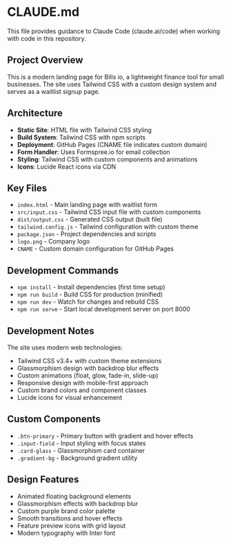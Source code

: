 # CLAUDE.md

This file provides guidance to Claude Code (claude.ai/code) when working with code in this repository.

## Project Overview

This is a modern landing page for Bills io, a lightweight finance tool for small businesses. The site uses Tailwind CSS with a custom design system and serves as a waitlist signup page.

## Architecture

- **Static Site**: HTML file with Tailwind CSS styling
- **Build System**: Tailwind CSS with npm scripts
- **Deployment**: GitHub Pages (CNAME file indicates custom domain)
- **Form Handler**: Uses Formspree.io for email collection
- **Styling**: Tailwind CSS with custom components and animations
- **Icons**: Lucide React icons via CDN

## Key Files

- `index.html` - Main landing page with waitlist form
- `src/input.css` - Tailwind CSS input file with custom components
- `dist/output.css` - Generated CSS output (built file)
- `tailwind.config.js` - Tailwind configuration with custom theme
- `package.json` - Project dependencies and scripts
- `logo.png` - Company logo
- `CNAME` - Custom domain configuration for GitHub Pages

## Development Commands

- `npm install` - Install dependencies (first time setup)
- `npm run build` - Build CSS for production (minified)
- `npm run dev` - Watch for changes and rebuild CSS
- `npm run serve` - Start local development server on port 8000

## Development Notes

The site uses modern web technologies:
- Tailwind CSS v3.4+ with custom theme extensions
- Glassmorphism design with backdrop blur effects
- Custom animations (float, glow, fade-in, slide-up)
- Responsive design with mobile-first approach
- Custom brand colors and component classes
- Lucide icons for visual enhancement

## Custom Components

- `.btn-primary` - Primary button with gradient and hover effects
- `.input-field` - Input styling with focus states
- `.card-glass` - Glassmorphism card container
- `.gradient-bg` - Background gradient utility

## Design Features

- Animated floating background elements
- Glassmorphism effects with backdrop blur
- Custom purple brand color palette
- Smooth transitions and hover effects
- Feature preview icons with grid layout
- Modern typography with Inter font